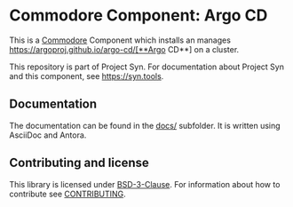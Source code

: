 # Commodore Component: Argo CD

This is a [Commodore](https://docs.syn.tools/commodore/index.html) Component which installs an manages https://argoproj.github.io/argo-cd/[**Argo CD**] on a cluster.

This repository is part of Project Syn. For documentation about Project Syn and this component, see https://syn.tools.

## Documentation

The documentation can be found in the [docs/](docs) subfolder. It is written using AsciiDoc and Antora.

## Contributing and license

This library is licensed under [BSD-3-Clause](LICENSE). For information about how to contribute see [CONTRIBUTING](CONTRIBUTING.md).
